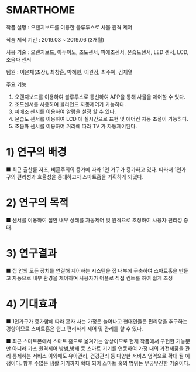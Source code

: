 # SMARTHOME

작품 설명 : 오랜지보드를 이용한 블루투스로 사물 원격 제어

작품 제작 기간 : 2019.03 ~ 2019.06 (3개월)

사용 기술 : 오랜지보드, 아두이노, 조도센서, 피에조센서, 온습도센서, LED 센서, LCD, 초음파 센서

팀원 : 이은채(조장), 최창훈, 박혜민, 이원정, 최주혜, 김재열

주요 기능
1. 오랜지보드를 이용하여 블루투스로 통신하여 APP을 통해 사물을 제어할 수 있다.
2. 조도센서를 사용하여 블라인드 자동제어가 가능하다.
3. 피에조 센서를 이용하여 알람을 설정 할 수 있다.
4. 온습도 센서를 이용하여 LCD 에 실시간으로 표현 및 에어컨 자동 조절이 가능하다.
5. 초음파 센서를 이용하여 거리에 따라 TV 가 자동제어된다.

# 1) 	연구의 배경

■   최근 출산률 저조, 비혼주의의 증가에 따라 1인 가구가 증가하고 있다. 
따라서 1인가구의 편리성과 효율성을 증대하고자 스마트홈을 기획하게 되었다.

# 2) 	연구의 목적

■  센서를 이용하여 집안 내부 상태를 자동제어 및 원격으로 조정하여 사용자 편리성 증대.

# 3)   연구결과

■  집 안의 모든 장치를 연결해 제어하는 시스템을 집 내부에 구축하여 스마트홈을 만들고 자동으로 내부 환경을 제어하며 사용자가 어플로 직접 컨트롤 하여 쉽게 조정

# 4) 기대효과

■  1인가구가 증가함에 따라 혼자 사는 가정은 늘어나고 현대인들은 편리함을 추구하는 경향이므로 스마트홈은 쉽고 편리하게 제어 및 관리를 할 수 있다.

■  최근 스마트폰에서 스마트 홈으로 옮겨가는 양상이므로 현재 작품에서 구현한 기능뿐만 아니라 가스 원격제어 방범,방재 등 스마트 기기를  연동하여 가정 내의 가전제품을 관리 통제하는 서비스 이외에도 유아관리, 건강관리 등 다양한 서비스 영역으로 확대 될 예정이다. 향후 수많은 생활 기기까지 확대 되어 스마트 홈의 범위는 무궁무진한 기술이다.
